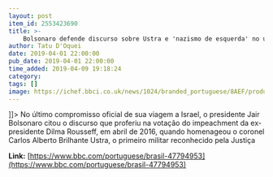 ```yaml
---
layout: post
item_id: 2553423690
title: >-
    Bolsonaro defende discurso sobre Ustra e 'nazismo de esquerda' no último dia em Israel
author: Tatu D'Oquei
date: 2019-04-01 22:00:00
pub_date: 2019-04-01 22:00:00
time_added: 2019-04-09 19:18:24
category: 
tags: []
image: https://ichef.bbci.co.uk/news/1024/branded_portuguese/8AEF/production/_106276553_bolsoyadvashem1.jpg
---
```


]]> No último compromisso oficial de sua viagem a Israel, o presidente Jair Bolsonaro citou o discurso que proferiu na votação do impeachment da ex-presidente Dilma Rousseff, em abril de 2016, quando homenageou o coronel Carlos Alberto Brilhante Ustra, o primeiro militar reconhecido pela Justiça

**Link:** [https://www.bbc.com/portuguese/brasil-47794953](https://www.bbc.com/portuguese/brasil-47794953)


